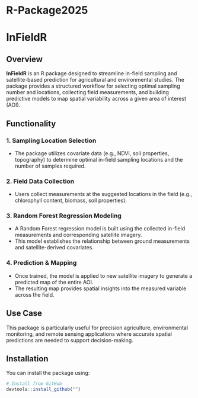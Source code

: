 ﻿# R-Package2025
# InFieldR

## Overview

**InFieldR** is an R package designed to streamline in-field sampling and satellite-based prediction for agricultural and environmental studies. The package provides a structured workflow for selecting optimal sampling number and locations, collecting field measurements, and building predictive models to map spatial variability across a given area of interest (AOI).

## Functionality

### 1. Sampling Location Selection
- The package utilizes covariate data (e.g., NDVI, soil properties, topography) to determine optimal in-field sampling locations and the number of samples required.

### 2. Field Data Collection
- Users collect measurements at the suggested locations in the field (e.g., chlorophyll content, biomass, soil properties).

### 3. Random Forest Regression Modeling
- A Random Forest regression model is built using the collected in-field measurements and corresponding satellite imagery.
- This model establishes the relationship between ground measurements and satellite-derived covariates.

### 4. Prediction & Mapping
- Once trained, the model is applied to new satellite imagery to generate a predicted map of the entire AOI.
- The resulting map provides spatial insights into the measured variable across the field.

## Use Case

This package is particularly useful for precision agriculture, environmental monitoring, and remote sensing applications where accurate spatial predictions are needed to support decision-making.

## Installation

You can install the package using:

```r
# Install from GitHub 
devtools::install_github("")

